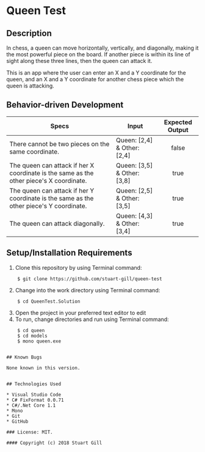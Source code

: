 # Queen Test

## Description

In chess, a queen can move horizontally, vertically, and diagonally, making it the most powerful piece on the board. If another piece is within its line of sight along these three lines, then the queen can attack it.

This is an app where the user can enter an X and a Y coordinate for the queen, and an X and a Y coordinate for another chess piece which the queen is attacking.


## Behavior-driven Development

| Specs    |  Input | Expected Output    
| ------------- |------------- |:-------------:|
| There cannot be two pieces on the same coordinate. |Queen: [2,4] & Other: [2,4]| false
| The queen can attack if her X coordinate is the same as the other piece's X coordinate.| Queen: [3,5] & Other: [3,8] | true
| The queen can attack if her Y coordinate is the same as the other piece's Y coordinate.| Queen: [2,5] & Other: [3,5] | true
| The queen can attack diagonally.| Queen: [4,3] & Other: [3,4] | true


## Setup/Installation Requirements

1. Clone this repository by using Terminal command:
```
    $ git clone https://github.com/stuart-gill/queen-test
```
2. Change into the work directory using Terminal command:
```
    $ cd QueenTest.Solution
```
3. Open the project in your preferred text editor to edit
4. To run, change directories and run using Terminal command:
```
    $ cd queen
    $ cd models
    $ mono queen.exe


## Known Bugs

None known in this version.


## Technologies Used

* Visual Studio Code
* C# FixFormat 0.0.71
* C#/.Net Core 1.1
* Mono
* Git
* GitHub

### License: MIT.

#### Copyright (c) 2018 Stuart Gill
